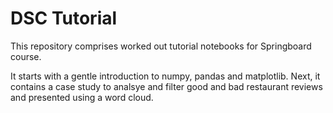 # DSC Tutorial

This repository comprises worked out tutorial notebooks for Springboard course.

It starts with a gentle introduction to numpy, pandas and matplotlib. Next, it contains a case study to analsye and filter good and bad restaurant reviews and presented using a word cloud.
